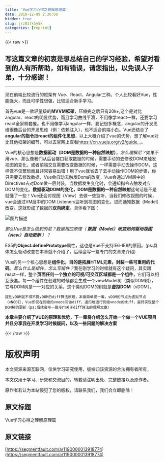 ```yaml
---
title: 'Vue学习心得之理解原理篇' 
date: 2018-12-09 2:30:08
hidden: true
slug: jrz81fk5y5k
categories: [reprint]
---
```


{{< raw >}}

                    
<h2 id="articleHeader0">
<strong>写这篇文章的初衷是想总结自己的学习经验，希望对看到的人有所帮助，如有错误，请您指出，以免误人子弟，十分感谢</strong>！</h2>
<hr>
<p>现在前端比较流行的框架有 Vue、React、Angular三种。个人比较看好Vue，性能强大，而且可学性很强，比较适合新手学习。</p>
<p>首先vue是一款轻量级的<strong>MVVM框架</strong>，压缩完之后只有20k+,这个是对比angular、react的明显优势，而且学习曲线平滑，不用像学react一样，还要学习react全家桶套餐。也不用像学习angular一样，要记很多概念，angular的开发思维很像后台的开发思维（例：依赖注入），也不适合前端小白。Vue还结合了<strong>angular的指令</strong>跟<strong>react的组件化思想</strong>，以上大概介绍了vue的优势，想了解vue对比其他框架的细节，可以去官网上查看<a href="https://cn.vuejs.org/v2/guide/comparison.html" rel="nofollow noreferrer" target="_blank">https://cn.vuejs.org/v2/guide...</a>。</p>
<p>Vue的核心思想是<strong>数据驱动（DOM是数据的一种自然映射）</strong>，<em>怎么理解尼？</em>如果不用vue，那么像我们从后台接口获取数据的时候，需要手动的去修改DOM来触发视图的变化，或者前端交互需要改变数据的时候，一样需要手动去操作DOM，这样做不仅繁琐而且非常容易出错！用了vue就省去了去手动操作DOM的步骤，你只需要去修改数据，Vue会自动去触发Dom的改变，Vue会通过VM层中的Directives去对Dom做一层封装，当数据发生变化时，会通知指令去触发对应DOM的变化。<strong>数据驱动DOM的变化，DOM是数据的一种自然映射</strong>这句话是不是就懂了一些！Vue还会对视图（View）去做一些监听，当我们修改视图的时候，vue会通过VM层中的DOM Listeners监听到视图的变化，进而通知数据（Model）改变。这就形成了数据的<strong>双向绑定</strong>。具体看下图：</p>
<p><span class="img-wrap"><img data-src="/img/bV6ycS?w=548&amp;h=286" src="https://static.alili.tech/img/bV6ycS?w=548&amp;h=286" alt="图片描述" title="图片描述" style="cursor: pointer; display: inline;"></span></p>
<p><em>那么Vue是怎么做到的尼？数据相应原理（ <strong>数据（Model）改变如何驱动视图（view）自动更新</strong> ）？</em></p>
<p>ES5的<strong>Object.definePrototype</strong>属性，这也是Vue不支持IE6-IE8的原因。(ps:具体怎么驱动改变在本章就不介绍了，后续会写一篇专门的文章来介绍)</p>
<p>Vue的另一个核心思想是<strong>组件化，目的是拓展HTML元素，封装一些可重用的代码</strong>。<em>那么什么是组件，怎么写组件？</em>我在刚学习的时候就有这个疑问，其实跟react一样，整个<strong>页面任何一个独立的可视/可交互区域都是一个组件</strong>，它们可以相互嵌套。每一个组件在创建的时候都会生成一个viewModel树（类似DOM树），它与DOM树是一一对应的关系，这个类似DOM的树就是<strong>虚拟DOM</strong>（vDOM）。</p>
<div class="widget-codetool" style="display:none;">
      <div class="widget-codetool--inner">
      <span class="selectCode code-tool" data-toggle="tooltip" data-placement="top" title="" data-original-title="全选"></span>
      <span type="button" class="copyCode code-tool" data-toggle="tooltip" data-placement="top" data-clipboard-text="提到vDOM就不得不提vDOM的diff算法原理，本章简单提一嘴，vDOM的节点为虚拟节点（vNODE），Vue即仅在同级的vnode间做diff，递归地进行同级vnode的diff，最终实现整个DOM树的更新（ps:后续会写一篇专门关于diff算法的理解文章）" title="" data-original-title="复制"></span>
      <span type="button" class="saveToNote code-tool" data-toggle="tooltip" data-placement="top" title="" data-original-title="放进笔记"></span>
      </div>
      </div><pre class="hljs maxima"><code style="word-break: break-word; white-space: initial;">提到vDOM就不得不提vDOM的<span class="hljs-built_in">diff</span>算法原理，本章简单提一嘴，vDOM的节点为虚拟节点（vNODE），Vue即仅在同级的vnode间做<span class="hljs-built_in">diff</span>，递归地进行同级vnode的<span class="hljs-built_in">diff</span>，最终实现整个DOM树的更新（ps:后续会写一篇专门关于<span class="hljs-built_in">diff</span>算法的理解文章）</code></pre>
<p><strong>本章主要介绍了VUE的原理和优势，下一章将介绍怎么开始一个做一个VUE项目 并且分享我在开发学习时候疑问，以及一些问题的解决方案</strong></p>

                
{{< /raw >}}

# 版权声明
本文资源来源互联网，仅供学习研究使用，版权归该资源的合法拥有者所有，

本文仅用于学习、研究和交流目的。转载请注明出处、完整链接以及原作者。

原作者若认为本站侵犯了您的版权，请联系我们，我们会立即删除！

## 原文标题
Vue学习心得之理解原理篇

## 原文链接
[https://segmentfault.com/a/1190000013918774](https://segmentfault.com/a/1190000013918774)

